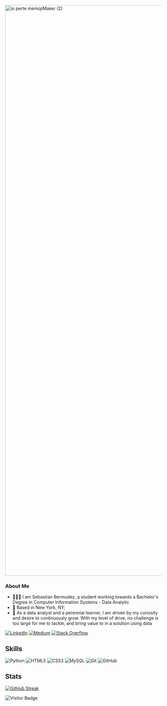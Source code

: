 <img align="center" width="1834" alt="io perte memojiMaker (2)" src="https://user-images.githubusercontent.com/124944327/218054795-a56cfbba-ab29-4f89-91d3-f1241bf47466.png">

### About Me

- 👨🏻‍🎓 I am Sebastian Bermudez, a student working towards a Bachelor's Degree in Computer Information Systems - Data Analytic
- 🗽 Based in New York, NY;
- 🎯 As a data analyst and a perennial learner, I am driven by my curiosity and desire to continuously grow. With my level of drive, no challenge is too large for me to tackle, and bring value to in a solution using data

[![LinkedIn](https://img.shields.io/badge/linkedin-%230077B5.svg?style=for-the-badge&logo=linkedin&logoColor=white)](https://www.linkedin.com/in/sebastian-bermudez-4b7912248/)
[![Medium](https://img.shields.io/badge/Medium-12100E?style=for-the-badge&logo=medium&logoColor=white)](https://medium.com/@bermudezsebastian99)
[![Stack Overflow](https://img.shields.io/badge/-Stackoverflow-FE7A16?style=for-the-badge&logo=stack-overflow&logoColor=white)](https://stackoverflow.com/users/21191415/sebastian-bermudez)

## Skills

![Python](https://img.shields.io/badge/-Python-black?style=flat-square&logo=Python)
![HTML5](https://img.shields.io/badge/-HTML5-E34F26?style=flat-square&logo=html5&logoColor=white)
![CSS3](https://img.shields.io/badge/-CSS3-1572B6?style=flat-square&logo=css3)
![MySQL](https://img.shields.io/badge/-MySQL-black?style=flat-square&logo=mysql)
![Git](https://img.shields.io/badge/-Git-black?style=flat-square&logo=git)
![GitHub](https://img.shields.io/badge/-GitHub-181717?style=flat-square&logo=github)

## Stats
[![GitHub Streak](http://github-readme-streak-stats.herokuapp.com?user=bash0217&theme=dark&background=1E2126)](https://git.io/streak-stats)

![Visitor Badge](https://visitor-badge.laobi.icu/badge?page_id=Adeel91.Adeel91)
